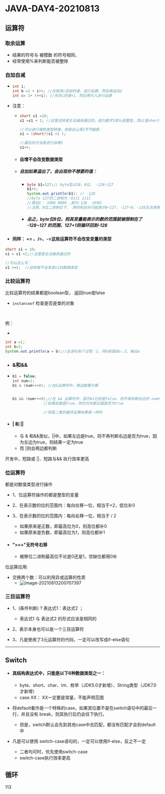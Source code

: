 # JAVA-DAY4-20210813



## 运算符

### 取余运算

- 结果的符号与 被模数 的符号相同、
- 经常使用%来判断能否被整除

### 自加自减

- ```java
  int i;
  int b =1 + i++; //先取用i目前的值，进行运算，然后再自加1
  int c= 1+ (++i); //先将i的值+1，然后再代入进行运算
  ```

- 注意：

  - ```java
    short s1 =10;
    s1 =s1 + 1; //这里这样是无法编译通过的，因为数字1默认是整型，而s1是short型，无法进行由大到小的自动转换
    
    //可以进行强制类型转换，但是会让高2字节截断：
    s1 = (short)(s1 +1 );
    
    //最后的方法是进行自增1
    s1++;
    ```

  - #### 自增不会改变数据类型

  - ##### 自加如果溢出了，会出现你不想要的值：

    - ```java
      byte b1=127;// byte型占1B，8位， -128~127
      b1++;
      System.out.println(b1); // -128
      //byte 127的二进制为：0111 1111
      //再加1： 1000 0000 ,即为-128 （补码）
      //注意，8位二进制位下， 原码和反码只能表示0~127，-127~0，-128无法用原码或反码表示
      ```

    - ##### 总之，byte位8位，则其变量能表示的数的范围就被限制在了 -128~127 的范围，127+1则循环回到-128





- #### 同样： += 、/=、-=这些运算符不会改变变量的类型

```java
short s1 = 10;
s1 = s1 +2;//这里是无法编译通过的

//可以这么写：
s1 +=2;  //这样就不会改变s1的数据类型
```







### 比较运算符

比较运算符的结果都是boolean型， 返回true或false

- `instanceof` 检查是否是类的对象

​    

例：

- 

  ```java
  int a =1;
  int b=2;
  System.out.println(a = b);//此语句有个过程：1、将b赋值给a；2、输出a
  ```



- ### &和&&

- ```java
  b1 = false;
  int num=1;
  b1 & (num++>0); //在&运算符中，两边都要计算
  
  
  b1 && (num++>0);//在 && 运算符中，因为b1已经是false，则不再判断右边的 num++ > 0是否为真
  				//如果前面是true，则仍为判断后面是否为true
  
  				//但是二者的最终运算结果是一样的
  ```

- #### | 和 ||

  - 与 & 和&&类似，||中，如果左边是true，则不再判断右边是否为true，因为左边为true，则结果一定为true
  - 而 |则会两边都判断

开发中，短路或 ||、短路与&& 执行效率更高





### 位运算符 

都是对数值类型进行操作



- 1、位运算符操作的都是整型的变量

- 2、在表示数的位的范围内：每向左移一位，相当于×2，低位补0

- 3、在表示数的位的范围内：每向右移一位，相当于 / 2

  - 如果原来是正数，即最高位为0，则高位都补0
  - 如果原来是负数，即最高位为1，则高位都补1

- #### ">>>"无符号右移

  - 被移位二进制最高位不论是0还是1，空缺位都用0补



位运算应用:

- 交换两个数：可以利用异或运算的性质
  - ![image-20210813200707397](C:\Users\NickShan\AppData\Roaming\Typora\typora-user-images\image-20210813200707397.png)







### 三目运算符

- 1、(条件判断) ? 表达式1：表达式2 ；
  - 表达式1 与 表达式2 的形式应该是相同的
- 2、表示本身也可以是一个三目运算符

- 3、凡是使用了3元运算符的代码，一定可以改写成if-else语句



---

## Switch



- #### 其结构表达式中，只能是以下6种数据类型之一：

  - byte、short、char、int、枚举（JDK5.0才新增）、String类型（JDK7.0才新增）
  - case XX：  XX一定要是常量，不能声明范围

- 将default看作是一个特殊的case，如果其位置不是在switch语句中的最后一行，并且没有 break，则其执行后仍会往下执行。

  - 但是，switch默认会先到其他case中去匹配，都没有匹配才会到default中

- 凡是可以使用 switch-case语句的，一定可以使用if-else，反之不一定

  - 二者均可时，优先使用switch-case
  - switch-case执行效率更高



## 循环





 113







